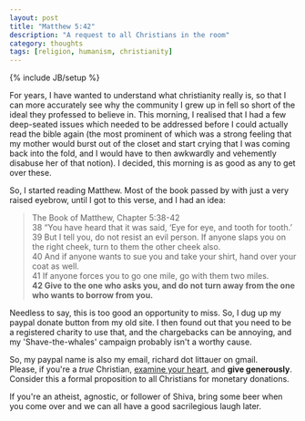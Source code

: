 ```yaml
---
layout: post
title: "Matthew 5:42"
description: "A request to all Christians in the room"
category: thoughts
tags: [religion, humanism, christianity]
---
```

{% include JB/setup %}

For years, I have wanted to understand what christianity really is, so
that I can more accurately see why the community I grew up in fell so
short of the ideal they professed to believe in. This morning, I
realised that I had a few deep-seated issues which needed to be
addressed before I could actually read the bible again (the most
prominent of which was a strong feeling that my mother would burst out
of the closet and start crying that I was coming back into the fold,
and I would have to then awkwardly and vehemently disabuse her of that
notion). I decided, this morning is as good as any to get over these. 

So, I started reading Matthew. Most of the book passed by with just a
very raised eyebrow, until I got to this verse, and I had an idea:

> The Book of Matthew, Chapter 5:38-42  
> 38 “You have heard that it was said, ‘Eye for eye, and tooth for tooth.’  
> 39 But I tell you, do not resist an evil person. If anyone slaps you on the right cheek, turn to them the other cheek also.  
> 40 And if anyone wants to sue you and take your shirt, hand over your coat as well.  
> 41 If anyone forces you to go one mile, go with them two miles.  
> <b>42 Give to the one who asks you, and do not turn away from the one who wants to borrow from you.</b>  

Needless to say, this is too good an opportunity to miss. So, I dug
up my paypal donate button from my old site. I then found out that you
need to be a registered charity to use that, and the chargebacks can be
annoying, and my 'Shave-the-whales' campaign probably isn't a worthy
cause. 

So, my paypal name is also my email, richard dot littauer on gmail.  
Please, if you're a <i>true</i> Christian, <u>examine your heart</u>, and <b>give
generously</b>. Consider this a formal proposition to all Christians for
monetary donations.  

If you're an atheist, agnostic, or follower of Shiva, bring some beer
when you come over and we can all have a good sacrilegious laugh later. 
